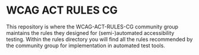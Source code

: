 # WCAG ACT RULES CG

This repository is where the WCAG-ACT-RULES-CG community group maintains the rules they designed for (semi-)automated accessibility testing. Within the rules directory you will find all the rules recommended by the community group for implementation in automated test tools.